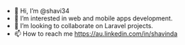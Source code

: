 - 👋 Hi, I’m @shavi34
- 👀 I’m interested in web and mobile apps development.
- 💞️ I’m looking to collaborate on Laravel projects.
- 📫 How to reach me https://au.linkedin.com/in/shavinda

<!---
shavi34/shavi34 is a ✨ special ✨ repository because its `README.md` (this file) appears on your GitHub profile.
You can click the Preview link to take a look at your changes.
--->
